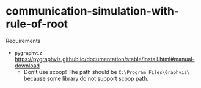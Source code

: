 # communication-simulation-with-rule-of-root

Requirements
* `pygraphviz` https://pygraphviz.github.io/documentation/stable/install.html#manual-download
  * Don't use scoop! The path should be `C:\Program Files\Graphviz\` because some library do not support scoop path.
